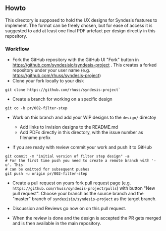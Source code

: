 ## Howto

This directory is supposed to hold the UX designs for Syndesis features to implement. The format can be freely chosen, but for ease of access it is suggested to add at least one final PDF artefact per design directly in this repository.

### Workflow

* Fork the GitHub repository with the GitHub UI "Fork" button in https://github.com/syndesisio/syndesis-project . This creates a forked repository under your user name (e.g. https://github.com/rhuss/syndesis-project)
* Clone your fork locally to your disk

```
git clone https://github.com/rhuss/syndesis-project`
```

* Create a branch for working on a specific design

```
git co -b pr/002-filter-step
```

* Work on this branch and add your WIP designs to the `design/` directoy
  - Add links to Invision designs to the README.md
  - Add PDFs directly in this directory, with the issue number as filename prefix

* If you are ready with review commit your work and push it to GitHub

```
git commit -m "initial version of filter step design" -a
# For the first time push you need to create a remote branch with '-u'. This 
# can be omitted for subsequent pushes
git push -u origin pr/002-filter-step
```

* Create a pull request on yours fork pull request page (e.g. `https://github.com/rhuss/syndesis-project/pulls`) with button "New pull request". Choose your branch as the source branch and the "master" branch of `syndesisio/syndesis-project` as the target branch.

* Discussion and Reviews go now on on this pull request. 

* When the review is done and the design is accepted the PR gets merged and is then available in the main repository.
